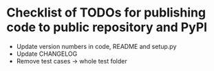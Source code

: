 Checklist of TODOs for publishing code to public repository and PyPI
===================================================================

+ Update version numbers in code, README and setup.py
+ Update CHANGELOG
+ Remove test cases -> whole test folder
